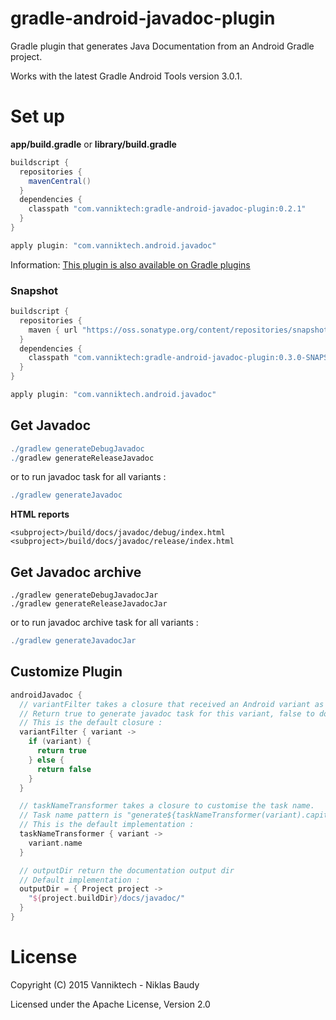 # gradle-android-javadoc-plugin

Gradle plugin that generates Java Documentation from an Android Gradle project.

Works with the latest Gradle Android Tools version 3.0.1.

# Set up

**app/build.gradle** or **library/build.gradle**

```gradle
buildscript {
  repositories {
    mavenCentral()
  }
  dependencies {
    classpath "com.vanniktech:gradle-android-javadoc-plugin:0.2.1"
  }
}

apply plugin: "com.vanniktech.android.javadoc"
```

Information: [This plugin is also available on Gradle plugins](https://plugins.gradle.org/plugin/com.vanniktech.android.javadoc)

### Snapshot

```gradle
buildscript {
  repositories {
    maven { url "https://oss.sonatype.org/content/repositories/snapshots" }
  }
  dependencies {
    classpath "com.vanniktech:gradle-android-javadoc-plugin:0.3.0-SNAPSHOT"
  }
}

apply plugin: "com.vanniktech.android.javadoc"
```

## Get Javadoc

```gradle
./gradlew generateDebugJavadoc
./gradlew generateReleaseJavadoc
```

or to run javadoc task for all variants :

```gradle
./gradlew generateJavadoc
```

**HTML reports**

```
<subproject>/build/docs/javadoc/debug/index.html
<subproject>/build/docs/javadoc/release/index.html
```

## Get Javadoc archive

```
./gradlew generateDebugJavadocJar
./gradlew generateReleaseJavadocJar
```

or to run javadoc archive task for all variants :

```gradle
./gradlew generateJavadocJar
```

## Customize Plugin

```groovy
androidJavadoc {
  // variantFilter takes a closure that received an Android variant as parameter.
  // Return true to generate javadoc task for this variant, false to do nothing
  // This is the default closure :
  variantFilter { variant ->
    if (variant) {
      return true
    } else {
      return false
    }
  }

  // taskNameTransformer takes a closure to customise the task name.
  // Task name pattern is "generate${taskNameTransformer(variant).capitalize()}Javadoc"
  // This is the default implementation :
  taskNameTransformer { variant ->
    variant.name
  }

  // outputDir return the documentation output dir
  // Default implementation :
  outputDir = { Project project ->
    "${project.buildDir}/docs/javadoc/"
  }
}
```

# License

Copyright (C) 2015 Vanniktech - Niklas Baudy

Licensed under the Apache License, Version 2.0